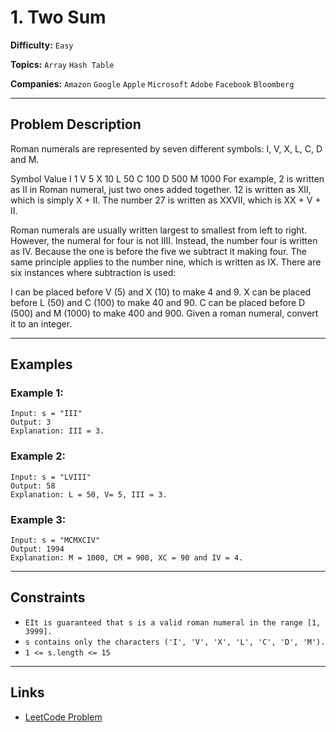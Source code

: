 # 1. Two Sum

**Difficulty:** `Easy`

**Topics:** `Array` `Hash Table`

**Companies:** `Amazon` `Google` `Apple` `Microsoft` `Adobe` `Facebook` `Bloomberg`

---

## Problem Description

Roman numerals are represented by seven different symbols: I, V, X, L, C, D and M.

Symbol       Value
I             1
V             5
X             10
L             50
C             100
D             500
M             1000
For example, 2 is written as II in Roman numeral, just two ones added together. 12 is written as XII, which is simply X + II. The number 27 is written as XXVII, which is XX + V + II.

Roman numerals are usually written largest to smallest from left to right. However, the numeral for four is not IIII. Instead, the number four is written as IV. Because the one is before the five we subtract it making four. The same principle applies to the number nine, which is written as IX. There are six instances where subtraction is used:

I can be placed before V (5) and X (10) to make 4 and 9. 
X can be placed before L (50) and C (100) to make 40 and 90. 
C can be placed before D (500) and M (1000) to make 400 and 900.
Given a roman numeral, convert it to an integer.

---

## Examples

### Example 1:

```
Input: s = "III"
Output: 3
Explanation: III = 3.
```

### Example 2:

```
Input: s = "LVIII"
Output: 58
Explanation: L = 50, V= 5, III = 3.
```

### Example 3:

```
Input: s = "MCMXCIV"
Output: 1994
Explanation: M = 1000, CM = 900, XC = 90 and IV = 4.
```

---

## Constraints
- `EIt is guaranteed that s is a valid roman numeral in the range [1, 3999].`
- `s contains only the characters ('I', 'V', 'X', 'L', 'C', 'D', 'M').`
- `1 <= s.length <= 15`

---

## Links

- [LeetCode Problem](https://leetcode.com/problems/roman-to-integer/)